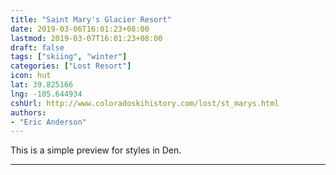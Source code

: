 ```yaml
---
title: "Saint Mary's Glacier Resort"
date: 2019-03-06T16:01:23+08:00
lastmod: 2019-03-07T16:01:23+08:00
draft: false
tags: ["skiing", "winter"]
categories: ["Lost Resort"]
icon: hut
lat: 39.825166
lng: -105.644934
cshUrl: http://www.coloradoskihistory.com/lost/st_marys.html
authors:
- "Eric Anderson"
---
```


This is a simple preview for styles in Den.




******